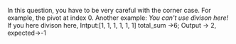 In this question, you have to be very careful with the corner case.
For example, the pivot at index 0.
Another example:
	*You can't use divison here!*
	If you here divison here, 
	Intput:[1, 1, 1, 1, 1, 1]
	total_sum ->6; 
	Output -> 2, expected->-1



